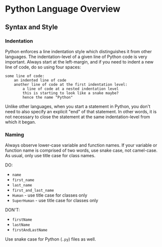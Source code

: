 # Python Language Overview

## Syntax and Style

### Indentation

Python enforces a line indentation style which distinguishes it from other languages. The indentation-level of a given line of Python code is very important. Always start at the left-margin, and if you need to indent a new line of code, do so using four spaces:


    some line of code:
        an indented line of code
        another line of code at the first indentation level:
            a line of code at a nested indentation level
            this is starting to look like a snake maybe?
            hence the name "Python"


Unlike other languages, when you start a statement in Python, you don't need to also specify an explicit "end" of that statement. In other words, it is not necessary to close the statement at the same indentation-level from which it began.

### Naming

Always observe lower-case variable and function names. If your variable or function name is comprised of two words, use snake case, not camel-case. As usual, only use title case for class names.

DO:

  + `name`
  + `first_name`
  + `last_name`
  + `first_and_last_name`
  + `Human` - use title case for classes only
  + `SuperHuman` - use title case for classes only

DON'T:

  + `firstName`
  + `lastName`
  + `firstAndLastName`

Use snake case for Python (`.py`) files as well.
